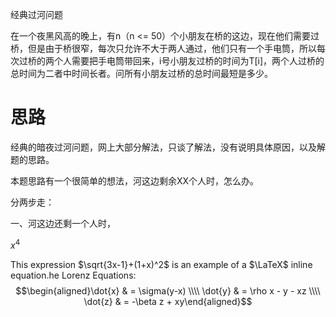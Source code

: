 经典过河问题

在一个夜黑风高的晚上，有n（n <= 50）个小朋友在桥的这边，现在他们需要过桥，但是由于桥很窄，每次只允许不大于两人通过，他们只有一个手电筒，所以每次过桥的两个人需要把手电筒带回来，i号小朋友过桥的时间为T[i]，两个人过桥的总时间为二者中时间长者。问所有小朋友过桥的总时间最短是多少。

思路
=
经典的暗夜过河问题，网上大部分解法，只谈了解法，没有说明具体原因，以及解题的思路。

本题思路有一个很简单的想法，河这边剩余XX个人时，怎么办。

分两步走：

一、河这边还剩一个人时，

$x^4$

This expression 
$\sqrt{3x-1}+(1+x)^2$ is an example of a $\LaTeX$ inline equation.he Lorenz Equations:
$$\begin{aligned}\dot{x} & = \sigma(y-x) \\\\ \dot{y} & = \rho x - y - xz \\\\ \dot{z} & = -\beta z + xy\end{aligned}$$
